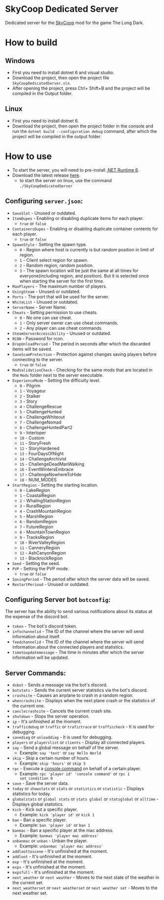 # SkyCoop Dedicated Server
Dedicated server for the [SkyCoop](https://github.com/Filigrani/SkyCoop) mod for the game The Long Dark.

# How to build
## Windows
* First you need to install dotnet 6 and visual studio.
* Download the project, then open the project file `SkyCoopDedicatedServer.sln`.
* After opening the project, press Ctrl+ Shift+B and the project will be compiled in the Output folder.
## Linux
* First you need to install dotnet 6.
* Download the project, then open the project folder in the console and run the `dotnet build --configuration debug` command, after which the project will be compiled in the output folder.

# How to use
* To start the server, you will need to pre-install [.NET Runtime 6](https://dotnet.microsoft.com/en-us/download/dotnet/6.0).
* Download the latest release [here](https://github.com/RED1cat/SkyCoopDedicatedServer/releases/latest).
  * to start the server on linux, use the command `./SkyCoopDedicatedServer`
## Configuring `server.json`:
  * `SaveSlot` - Unused or outdated.
  * `ItemDupes` - Enabling or disabling duplicate items for each player.
    * `true` or `false` 
  * `ContainersDupes` - Enabling or disabling duplicate container contents for each player.
    * `true` or `false` 
  * `SpawnStyle` - Setting the spawn type.
    * `0` - Region where host is currently is but random position in limit of region.
    * `1` - Client select region for spawn.
    * `2` - Random region, random position.
    * `3` - The spawn location will be just the same at all times for everyone(including region, and position). But it is selected once when starting the server for the first time.
  * `MaxPlayers` - The maximum number of players.
  * `UsingSteam` - Unused or outdated.
  * `Ports` - The port that will be used for the server.
  * `WhiteList` - Unused or outdated.
  * `ServerName` - Server Name.
  * `Cheats` - Setting permission to use cheats.
    * `0` - No one can use cheat.
    * `1` - Only server owner can use cheat commands.
    * `2` - Any player can use cheat commands. 
  * `SteamServerAccessibility` - Unused or outdated.
  * `RCON` - Password for rcon.
  * `DropUnloadPeriod` - The period in seconds after which the discarded items will be saved.
  * `SaveScamProtection` - Protection against changes saving players before connecting to the server.
    * `true` or `false` 
  * `ModValidationCheck` - Checking for the same mods that are located in the `Mods` folder next to the server executable.
  * `ExperienceMode` - Setting the difficulty level.
    * `0` - Pilgrim
    * `1` - Voyageur
    * `2` - Stalker
    * `3` - Story
    * `4` - ChallengeRescue
    * `5` - ChallengeHunted
    * `6` - ChallengeWhiteout
    * `7` - ChallengeNomad
    * `8` - ChallengeHuntedPart2
    * `9` - Interloper
    * `10` - Custom
    * `11` - StoryFresh
    * `12` - StoryHardened
    * `13` - FourDaysOfNight
    * `14` - ChallengeArchivist
    * `15` - ChallengeDeadManWalking
    * `16` - EventWintersEmbrace
    * `17` - ChallengeNowhereToHide
    * `18` - NUM_MODES
  * `StartRegion` - Setting the starting location.
    * `0` -  LakeRegion
    * `1` - CoastalRegion
    * `2` - WhalingStationRegion
    * `3` - RuralRegion
    * `4` - CrashMountainRegion
    * `5` - MarshRegion
    * `6` - RandomRegion
    * `7` - FutureRegion
    * `8` - MountainTownRegion
    * `9` - TracksRegion
    * `10` - RiverValleyRegion
    * `11` - CanneryRegion
    * `12` - AshCanyonRegion
    * `13` - BlackrockRegion
  * `Seed` - Setting the seed.
  * `PVP` - Setting the PVP mode.
    * `true` or `false`
  * `SavingPeriod` - The period after which the server data will be saved.
  * `RestartPerioud` - Unused or outdated.
## Configuring Server bot `botconfig`:
The server has the ability to send various notifications about its status at the expense of the discord bot.
  * `token` - The bot's discord token.
  * `infochannelid` - The ID of the channel where the server will send information about itself.
  * `feedchannelid` - The ID of the channel where the server will send information about the connected players and statistics.
  * `timetoupdatemessage` - The time in minutes after which the server information will be updated.
## Server Commands:
  * `dsbot` - Sends a message via the bot's discord.
  * `botstats` - Sends the current server statistics via the bot's discord.
  * `crashsite` - Causes an airplane to crash in a random region.
  * `whencrashsite` - Displays when the next plane crash or the statistics of the current one.
  * `canclecrashsite` - Cancels the current crash site.
  * `shutdown` - Stops the server operation.
  * `ip` - It's unfinished at the moment.
  * `trafficdebug` or `traffic` or `trafictrace` or `trafficcheck` - It is used for debugging.
  * `savediag` or `unloaddiag` - It is used for debugging.
  * `players` or `playerslist` or `clients` - Display all connected players.
  * `say` - Send a global message on behalf of the server.
    * Example: `say 'text'` or `say Hello World`
  * `skip` - Skip a certain number of hours.
    * Example: `skip 'hours'` or `skip 5` 
  * `rpc` - Execute a [console command](https://the-long-dark-modding.fandom.com/wiki/Console_commands) on behalf of a certain player.
    * Example: `rpc 'player id' 'console command'` or `rpc 1 set_condition 0`  
  * `save` - Save the server data.
  * `today` or `showstats` or `stats` or `statistics` or `statistic` - Displays statistics for today.
  * `globalstats` or `global stats` or `stats global` or `statsglobal` or `alltime` - Displays global statistics.
  * `kick` - Kick out a specific player.
    * Example: `kick 'player id'` or `kick 1` 
  * `ban` - Ban a specific player.
    * Example: `ban 'player id'` or `ban 1`
  * `banmac` - Ban a specific player at the mac address.
    * Example: `banmac 'player mac address'` 
  * `unbanmac` or `unban` - Unban the player.
    * Example: `unbanmac 'player mac address'`
  * `addloottoscene` - It's unfinished at the moment.
  * `addloot` - It's unfinished at the moment.
  * `exp` - It's unfinished at the moment.
  * `exps` - It's unfinished at the moment.
  * `expsfull` - It's unfinished at the moment.
  * `next_weather` or `next weather` - Moves to the next state of the weather in the current set.
  * `next_weatherset` or `next weatherset` or `next weather set` - Moves to the next weather set.
